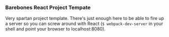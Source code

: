 ### Barebones React Project Tempate

Very spartan project template. There's just enough here to be able to fire up a server so you can screw around with React (`$ webpack-dev-server` in your shell and point your browser to localhost:8080).

